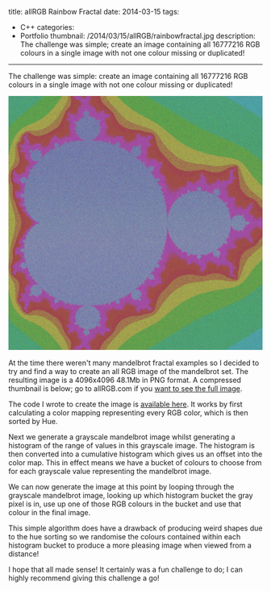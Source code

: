 title: allRGB Rainbow Fractal
date: 2014-03-15
tags:
- C++
categories:
- Portfolio
thumbnail: /2014/03/15/allRGB/rainbowfractal.jpg
description: The challenge was simple; create an image containing all 16777216 RGB colours in a single image with not one colour missing or duplicated!
---

The challenge was simple: create an image containing all 16777216 RGB colours in a single image with not one colour missing or duplicated!

![Rainbow Fractal](/2014/03/15/allRGB/rainbowfractal.jpg)

At the time there weren't many mandelbrot fractal examples so I decided to try and find a way to create an all RGB image of the mandelbrot set. The resulting image is a 4096x4096 48.1Mb in PNG format. A compressed thumbnail is below; go to allRGB.com if you [want to see the full image](http://allrgb.com/rainbow-fractal).

The code I wrote to create the image is [available here](https://gist.github.com/zanders3/9a690443bc4b22340e00). It works by first calculating a color mapping representing every RGB color, which is then sorted by Hue.

Next we generate a grayscale mandelbrot image whilst generating a histogram of the range of values in this grayscale image. The histogram is then converted into a cumulative histogram which gives us an offset into the color map. This in effect means we have a bucket of colours to choose from for each grayscale value representing the mandelbrot image.

We can now generate the image at this point by looping through the grayscale mandelbrot image, looking up which histogram bucket the gray pixel is in, use up one of those RGB colours in the bucket and use that colour in the final image.

This simple algorithm does have a drawback of producing weird shapes due to the hue sorting so we randomise the colours contained within each histogram bucket to produce a more pleasing image when viewed from a distance!

I hope that all made sense! It certainly was a fun challenge to do; I can highly recommend giving this challenge a go!
